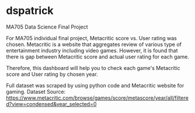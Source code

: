 # dspatrick
MA705 Data Science Final Project

For MA705 individual final project, Metacritic score vs. User rating was chosen. Metacritic is a website that aggregates review of various type of entertainment industry including video games. However, it is found that there is gap between Metacritic score and actual user rating for each game. 

Therefore, this dashboard will help you to check each game's Metacritic score and User rating by chosen year.

Full dataset was scraped by using python code and Metacritic website for gaming. 
Dataset Source: https://www.metacritic.com/browse/games/score/metascore/year/all/filtered?view=condensed&year_selected=0


